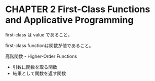 # CHAPTER 2 First-Class Functions and Applicative Programming

first-class は value であること。

first-class functionは関数が値であること。

高階関数 - Higher-Order Functions

* 引数に関数を取る関数
* 結果として関数を返す関数